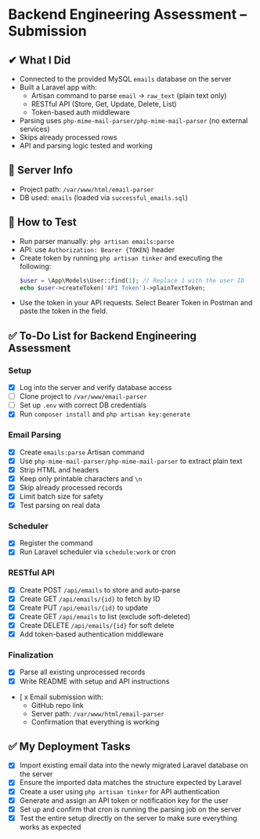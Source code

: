 # Backend Engineering Assessment – Submission

## ✔ What I Did

- Connected to the provided MySQL `emails` database on the server
- Built a Laravel app with:
    - Artisan command to parse `email` → `raw_text` (plain text only)
    - RESTful API (Store, Get, Update, Delete, List)
    - Token-based auth middleware
- Parsing uses `php-mime-mail-parser/php-mime-mail-parser` (no external services)
- Skips already processed rows
- API and parsing logic tested and working

## 📂 Server Info

- Project path: `/var/www/html/email-parser`
- DB used: `emails` (loaded via `successful_emails.sql`)

## 🧪 How to Test

- Run parser manually: `php artisan emails:parse`
- API: use `Authorization: Bearer {TOKEN}` header
- Create token by running `php artisan tinker` and executing the following:
  ```php
  $user = \App\Models\User::find(1); // Replace 1 with the user ID
  echo $user->createToken('API Token')->plainTextToken;    
 - Use the token in your API requests. Select Bearer Token in Postman and paste the token in the field.

## ✅ To-Do List for Backend Engineering Assessment

### Setup
- [x] Log into the server and verify database access
- [ ] Clone project to `/var/www/email-parser`
- [ ] Set up `.env` with correct DB credentials
- [x] Run `composer install` and `php artisan key:generate`

### Email Parsing
- [x] Create `emails:parse` Artisan command
- [x] Use `php-mime-mail-parser/php-mime-mail-parser` to extract plain text
- [x] Strip HTML and headers
- [x] Keep only printable characters and `\n`
- [x] Skip already processed records
- [x] Limit batch size for safety
- [x] Test parsing on real data

### Scheduler
- [x] Register the command
- [x] Run Laravel scheduler via `schedule:work` or cron

### RESTful API
- [x] Create POST `/api/emails` to store and auto-parse
- [x] Create GET `/api/emails/{id}` to fetch by ID
- [x] Create PUT `/api/emails/{id}` to update
- [x] Create GET `/api/emails` to list (exclude soft-deleted)
- [x] Create DELETE `/api/emails/{id}` for soft delete
- [x] Add token-based authentication middleware

### Finalization
- [x] Parse all existing unprocessed records
- [x] Write README with setup and API instructions
- [ x Email submission with:
    - GitHub repo link
    - Server path: `/var/www/html/email-parser`
    - Confirmation that everything is working

## ✅ My Deployment Tasks

- [x] Import existing email data into the newly migrated Laravel database on the server
- [x] Ensure the imported data matches the structure expected by Laravel
- [x] Create a user using `php artisan tinker` for API authentication
- [x] Generate and assign an API token or notification key for the user
- [x] Set up and confirm that cron is running the parsing job on the server
- [x] Test the entire setup directly on the server to make sure everything works as expected
